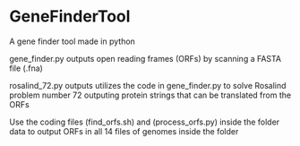 # GeneFinderTool
A gene finder tool made in python

gene_finder.py outputs open reading frames (ORFs) by scanning a FASTA file (.fna)

rosalind_72.py outputs utilizes the code in gene_finder.py to solve Rosalind problem number 72 outputing protein strings that can be translated from the ORFs

Use the coding files (find_orfs.sh) and (process_orfs.py) inside the folder data to output ORFs in all 14 files of genomes inside the folder
